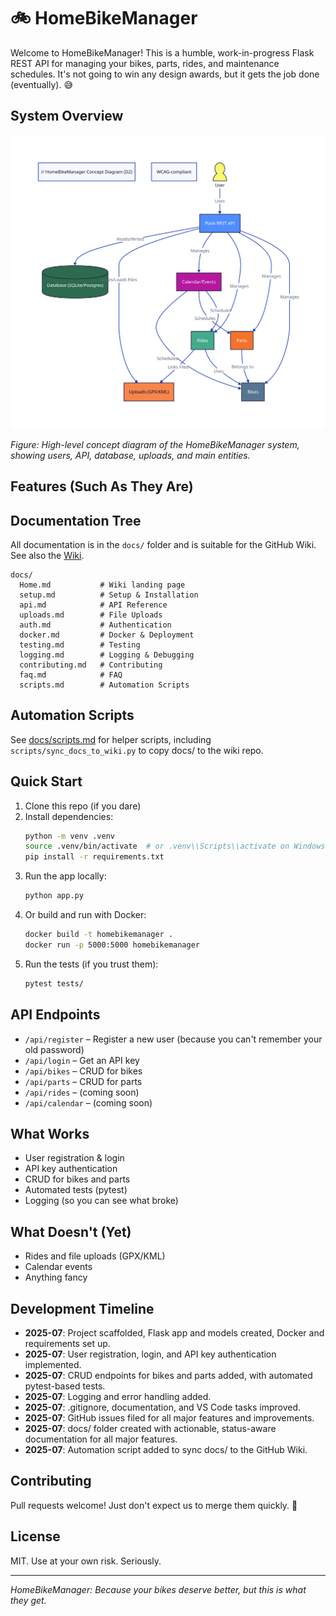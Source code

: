 
# 🚲 HomeBikeManager

Welcome to HomeBikeManager! This is a humble, work-in-progress Flask REST API for managing your bikes, parts, rides, and maintenance schedules. It's not going to win any design awards, but it gets the job done (eventually). 😅

## System Overview
![HomeBikeManager Concept Diagram](docs/diagrams/homebikemanager_concept.svg)

*Figure: High-level concept diagram of the HomeBikeManager system, showing users, API, database, uploads, and main entities.*

## Features (Such As They Are)

## Documentation Tree
All documentation is in the `docs/` folder and is suitable for the GitHub Wiki. See also the [Wiki](https://github.com/dannycab/HomeBikeManager/wiki).

```
docs/
  Home.md           # Wiki landing page
  setup.md          # Setup & Installation
  api.md            # API Reference
  uploads.md        # File Uploads
  auth.md           # Authentication
  docker.md         # Docker & Deployment
  testing.md        # Testing
  logging.md        # Logging & Debugging
  contributing.md   # Contributing
  faq.md            # FAQ
  scripts.md        # Automation Scripts
```

## Automation Scripts
See [docs/scripts.md](docs/scripts.md) for helper scripts, including `scripts/sync_docs_to_wiki.py` to copy docs/ to the wiki repo.

## Quick Start

1. Clone this repo (if you dare)
2. Install dependencies:
   ```sh
   python -m venv .venv
   source .venv/bin/activate  # or .venv\\Scripts\\activate on Windows
   pip install -r requirements.txt
   ```
3. Run the app locally:
   ```sh
   python app.py
   ```
4. Or build and run with Docker:
   ```sh
   docker build -t homebikemanager .
   docker run -p 5000:5000 homebikemanager
   ```
5. Run the tests (if you trust them):
   ```sh
   pytest tests/
   ```

## API Endpoints
- `/api/register` – Register a new user (because you can't remember your old password)
- `/api/login` – Get an API key
- `/api/bikes` – CRUD for bikes
- `/api/parts` – CRUD for parts
- `/api/rides` – (coming soon)
- `/api/calendar` – (coming soon)

## What Works
- User registration & login
- API key authentication
- CRUD for bikes and parts
- Automated tests (pytest)
- Logging (so you can see what broke)

## What Doesn't (Yet)
- Rides and file uploads (GPX/KML)
- Calendar events
- Anything fancy

## Development Timeline
- **2025-07**: Project scaffolded, Flask app and models created, Docker and requirements set up.
- **2025-07**: User registration, login, and API key authentication implemented.
- **2025-07**: CRUD endpoints for bikes and parts added, with automated pytest-based tests.
- **2025-07**: Logging and error handling added.
- **2025-07**: .gitignore, documentation, and VS Code tasks improved.
- **2025-07**: GitHub issues filed for all major features and improvements.
- **2025-07**: docs/ folder created with actionable, status-aware documentation for all major features.
- **2025-07**: Automation script added to sync docs/ to the GitHub Wiki.

## Contributing
Pull requests welcome! Just don't expect us to merge them quickly. 😬

## License
MIT. Use at your own risk. Seriously.

---

*HomeBikeManager: Because your bikes deserve better, but this is what they get.*
